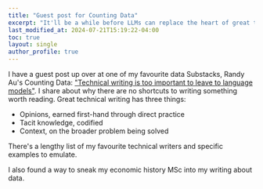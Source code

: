 ```yaml
---
title: "Guest post for Counting Data"
excerpt: "It'll be a while before LLMs can replace the heart of great technical writing"
last_modified_at: 2024-07-21T15:19:22-04:00
toc: true
layout: single
author_profile: true
---
```

I have a guest post up over at one of my favourite data Substacks, Randy Au's Counting Data: ["Technical writing is too important to leave to language models"](https://www.counting-stuff.com/technical-writing-is-too-important-to-leave-to-language-models). I share about why there are no shortcuts to writing something worth reading. Great technical writing has three things:
* Opinions, earned first-hand through direct practice
* Tacit knowledge, codified
* Context, on the broader problem being solved

There's a lengthy list of my favourite technical writers and specific examples to emulate. 

I also found a way to sneak my economic history MSc into my writing about data.
